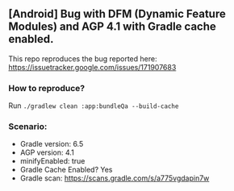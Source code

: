 ## [Android] Bug with DFM (Dynamic Feature Modules) and AGP 4.1 with Gradle cache enabled.

This repo reproduces the bug reported here:
https://issuetracker.google.com/issues/171907683

### How to reproduce?
Run `./gradlew clean :app:bundleQa --build-cache`

### Scenario:
* Gradle version: 6.5
* AGP version: 4.1
* minifyEnabled: true
* Gradle Cache Enabled? Yes
* Gradle scan: https://scans.gradle.com/s/a775vgdapin7w
